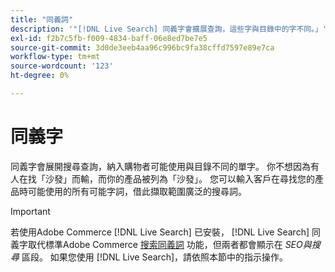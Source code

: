 ```yaml
---
title: "同義詞"
description: '"[!DNL Live Search] 同義字會擴展查詢，這些字與目錄中的字不同。」'
exl-id: f2b7c5fb-f009-4834-baff-06e8ed7be7e5
source-git-commit: 3d0de3eeb4aa96c996bc9fa38cffd7597e89e7ca
workflow-type: tm+mt
source-wordcount: '123'
ht-degree: 0%

---
```


# 同義字

同義字會展開搜尋查詢，納入購物者可能使用與目錄不同的單字。 你不想因為有人在找「沙發」而輸，而你的產品被列為「沙發」。 您可以輸入客戶在尋找您的產品時可能使用的所有可能字詞，借此擷取範圍廣泛的搜尋詞。

>[!IMPORTANT]
>
>若使用Adobe Commerce [!DNL Live Search] 已安裝， [!DNL Live Search] 同義字取代標準Adobe Commerce [搜索同義詞](https://experienceleague.adobe.com/docs/commerce-admin/catalog/catalog/search/search-terms.html#search-synonyms) 功能，但兩者都會顯示在 *SEO與搜尋* 區段。 如果您使用 [!DNL Live Search]，請依照本節中的指示操作。
